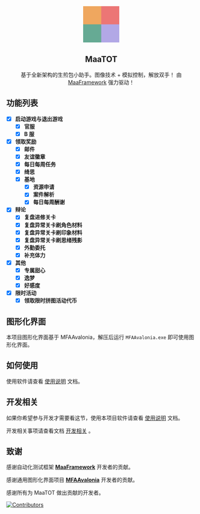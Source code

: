 <!-- markdownlint-disable MD007 MD033 MD041 -->
<div align="center">
  <img alt="LOGO" src="./logo.png" width="96" height="96" />

## MaaTOT

基于全新架构的生煎包小助手。图像技术 + 模拟控制，解放双手！
由 [MaaFramework](https://github.com/MaaXYZ/MaaFramework) 强力驱动！

</div>

## 功能列表

- [x] **启动游戏与退出游戏**
  - [x] **官服**
  - [x] **B 服**
- [x] **领取奖励**
  - [x] **邮件**
  - [x] **友谊徽章**
  - [x] **每日每周任务**
  - [x] **绮思**
  - [x] **基地**
    - [x] **资源申请**
    - [x] **案件解析**
    - [x] **每日每周酬谢**
- [x] **辩论**
  - [x] **复盘进修关卡**
  - [x] **复盘异常关卡刷角色材料**
  - [x] **复盘异常关卡刷印象材料**
  - [x] **复盘异常关卡刷思绪残影**
  - [x] **外勤委托**
  - [x] **补充体力**
- [x] **其他**
  - [x] **专属甜心**
  - [x] **逸梦**
  - [x] **好感度**
- [x] **限时活动**
  - [x] **领取限时拼图活动代币**

## 图形化界面

本项目图形化界面基于 MFAAvalonia，解压后运行 `MFAAvalonia.exe` 即可使用图形化界面。

## 如何使用

使用软件请查看 [使用说明](./docs/zh_cn/manual/使用说明.md) 文档。

## 开发相关

如果你希望参与开发才需要看这节，使用本项目软件请查看 [使用说明](./docs/zh_cn/manual/使用说明.md) 文档。

开发相关事项请查看文档 [开发相关](./docs/zh_cn/develop/开发相关.md) 。

## 致谢

感谢自动化测试框架 **[MaaFramework](https://github.com/MaaXYZ/MaaFramework)** 开发者的贡献。

感谢通用图形化界面项目 **[MFAAvalonia](https://github.com/SweetSmellFox/MFAAvalonia)** 开发者的贡献。

感谢所有为 MaaTOT 做出贡献的开发者。

[![Contributors](https://contrib.rocks/image?repo=Coxwtwo/MaaTOT&max=100)](https://github.com/Coxwtwo/MaaTOT/graphs/contributors)
